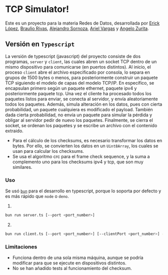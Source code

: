 # TCP Simulator!

Este es un proyecto para la materia Redes de Datos, desarrollada por [Erick López](https://github.com/Erillope), [Braulio Rivas](https://github.com/brauliorivas), [Alejandro Sornoza](https://github.com/AlejandroSV2004), 
[Ariel Vargas](https://github.com/Ariel-Vargas) y [Angelo Zurita](https://github.com/aszurita).

## Versión en `Typescript`
La versión de typescript (javascript) del proyecto consiste de dos programas, `server` y `client`, las cuales abren un socket TCP dentro de un mismo dispositivo para comunicarse (en puertos distintos). 
Al inicio, el proceso `client` abre el archivo especificado por consola, lo separa en grupos de $1500$ bytes o menos, para posteriormente construir un paquete TCP siguiendo el modelo de capas del modelo
TCP/IP. En específico, se encapsulan primero según un paquete ethernet, paquete ipv4 y posteriormente paquete tcp. Una vez el cliente ha procesado todos los paquetes listos para enviar, se conecta al servidor,
y envía aleatoriamente todos los paquetes. Además, simula alteración en los datos, pues con cierta probabilidad, un paquete cualquiera es modificado el payload. También dada cierta probabilidad, no envía un 
paquete para simular la pérdida y obligar al servidor pedir de nuevo los paquetes. Finalmente, se cierra el socket, se ordenan los paquetes y se escribe un archivo con el contenido extraido. 

- Para el cálculo de los checksums, es necesario transformar los datos en bytes. Por ello, se convierten los datos en un `Uint8Array`, los cuales se usan para calcular los checksums.
- Se usa el algoritmo crc para el frame check sequence, y la suma a complemento uno para los checksums ipv4 y tcp, que son muy similares.

### Uso

Se usó [`bun`](https://bun.sh/docs) para el desarrollo en typescript, porque lo soporta por defecto y es más rápido que `node` o `deno`. 

1. 
```sh
bun run server.ts [--port <port_number>]
```
2.
```sh
bun run client.ts [--port <port_number>] [--clientPort <port_number>] --file <file>
```

### Limitaciones

- Funciona dentro de una sola misma máquina, aunque se podría modificar para que se ejecute en dispositivos distintos.
- No se han añadido tests al funcionamiento del checksum.


